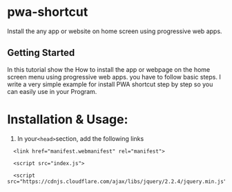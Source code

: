 # pwa-shortcut
Install the any app or website on home screen using progressive web apps.
<h2>Getting Started</h2>
<p>In this tutorial show the How to install the app or webpage on the home screen menu using progressive web apps. you have to follow basic steps. I write a very simple example for install PWA shortcut step by step so you can easily use in your Program.
</p>
<h1>Installation & Usage:</h1>
<ol><li>In your<code>&lt;head&gt;</code>section, add the following links</li></ol>
<pre><code>  &lt;link href="manifest.webmanifest" rel="manifest"&gt;</code></pre>
<pre><code>  &lt;script src="index.js"&gt;</code></pre>
<pre><code>  &lt;script src="https://cdnjs.cloudflare.com/ajax/libs/jquery/2.2.4/jquery.min.js"&gt;</code></pre>

